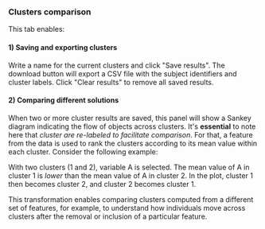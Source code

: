 ### Clusters comparison

This tab enables:

#### 1) Saving and exporting clusters

Write a name for the current clusters and click "Save results". The download button will export a CSV file with the subject identifiers and cluster labels. Click "Clear results" to remove all saved results.

#### 2) Comparing different solutions

When two or more cluster results are saved, this panel will show a Sankey diagram indicating the flow of objects across clusters. It's **essential** to note here that *cluster are re-labeled to facilitate comparison*. For that, a feature from the data is used to rank the clusters according to its mean value within each cluster. Consider the following example:

With two clusters (1 and 2), variable A is selected. The mean value of A in cluster 1 is *lower* than the mean value of A in cluster 2. In the plot, cluster 1 then becomes cluster 2, and cluster 2 becomes cluster 1.
  
This transformation enables comparing clusters computed from a different set of features, for example, to understand how individuals move across clusters after the removal or inclusion of a particular feature.
